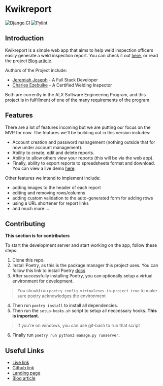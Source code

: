 # Kwikreport
[![Django CI](https://github.com/jerrywonderr/kwikreport/actions/workflows/django.yml/badge.svg)](https://github.com/jerrywonderr/kwikreport/actions/workflows/django.yml)
[![Pylint](https://github.com/jerrywonderr/kwikreport/actions/workflows/pylint.yml/badge.svg)](https://github.com/jerrywonderr/kwikreport/actions/workflows/pylint.yml)
## Introduction
Kwikreport is a simple web app that aims to help weld inspection officers easily
generate a weld inspection report. You can check it out [here](https://kwikreport.vercel.app/), or read the project [Blog article](https://solvit.hashnode.dev/kwikreport-a-report-generation-helper-for-weld-inspection-officers).

Authors of the Project include:
- [Jeremiah Joseph](https://linkedin.com/in/devwonder) - A Full Stack Developer
- [Charles Ezebuike](https://www.linkedin.com/in/charles-ezebuike-98960667/) - A Certified Welding Inspector

Both are currently in the ALX Software Engineering Program, and this project is in fulfillment of one of the many requirements of the program.
## Features
There are a lot of features incoming but we are putting our focus on the MVP for
now. The features we'll be building out in this version includes:
- Account creation and password management (nothing outside that for now under
account management).
- Ability to create, edit and delete reports.
- Ability to allow others view your reports (this will be via the web app).
- Finally, ability to export reports to spreadsheets format and download.
You can view a live demo [here](https://youtu.be/5WjDy7pYqd4).

Other features we intend to implement include:
- adding images to the header of each report
- editing and removing rows/columns
- adding custom validation to the auto-generated form for adding rows
- using a URL shortener for report links
- and much more ...
## Contributing
__**This section is for contributors**__

To start the development server and start working on the app, follow these steps:
1. Clone this repo.
2. Install Poetry, as this is the package manager this project uses.
You can follow this link to install Poetry [docs](https://python-poetry.org/docs/)
3. After successfully installing Poetry, you can optionally setup a virtual environment for development.
> You should run `poetry config virtualenvs.in-project true` to make sure poetry acknowledges the environment
4. Then run `poetry install` to install all dependencies.
5. Then run the `setup-hooks.sh` script to setup all neccessary hooks. **This is important.**
> If you're on windows, you can use git-bash to run that script
6. Finally run `poetry run python3 manage.py runserver`.
## Useful Links
- [Live link](https://kwikreport.vercel.app/)
- [Github link](https://github.com/jerrywonderr/kwikreport)
- [Landing page](https://jerrywonderr.github.io/kwikreport/)
- [Blog article](https://solvit.hashnode.dev/kwikreport-a-report-generation-helper-for-weld-inspection-officers)

